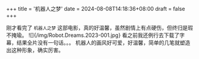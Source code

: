 +++
title = '机器人之梦'
date = 2024-08-08T14:18:36+08:00
draft = false
+++

刚才看完了 `机器人之梦` 这部电影，真的好温馨，虽然剧情上有点硬伤，但终归是瑕不掩瑜。
![]{/img/Robot.Dreams.2023-001.jpg}
看之前我还例行去下载了字幕，结果全片没有一句话。。。
机器人的画风好可爱，好温馨，简单的几笔就塑造出这种形象，确实厉害。